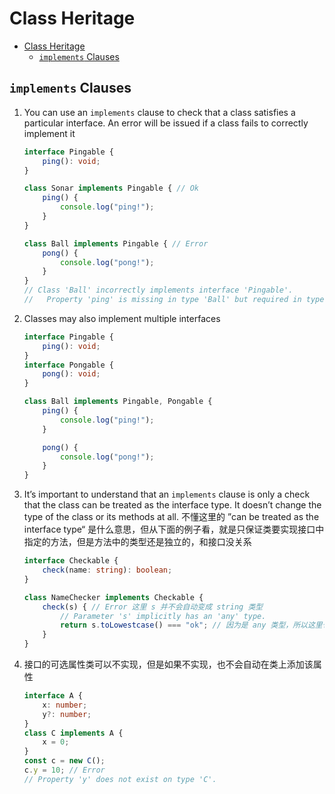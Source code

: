 # Class Heritage


<!-- TOC -->

- [Class Heritage](#class-heritage)
    - [`implements` Clauses](#implements-clauses)

<!-- /TOC -->


## `implements` Clauses
1. You can use an `implements` clause to check that a class satisfies a particular interface. An error will be issued if a class fails to correctly implement it
    ```ts
    interface Pingable {
        ping(): void;
    }

    class Sonar implements Pingable { // Ok
        ping() {
            console.log("ping!");
        }
    }

    class Ball implements Pingable { // Error
        pong() {
            console.log("pong!");
        }
    }
    // Class 'Ball' incorrectly implements interface 'Pingable'.
    //   Property 'ping' is missing in type 'Ball' but required in type 'Pingable'.
    ```
2. Classes may also implement multiple interfaces
    ```ts
    interface Pingable {
        ping(): void;
    }
    interface Pongable {
        pong(): void;
    }

    class Ball implements Pingable, Pongable {
        ping() {
            console.log("ping!");
        }

        pong() {
            console.log("pong!");
        }
    }
    ```
3. It’s important to understand that an `implements` clause is only a check that the class can be treated as the interface type. It doesn’t change the type of the class or its methods at all. 不懂这里的 ”can be treated as the interface type“ 是什么意思，但从下面的例子看，就是只保证类要实现接口中指定的方法，但是方法中的类型还是独立的，和接口没关系
    ```ts
    interface Checkable {
        check(name: string): boolean;
    }
    
    class NameChecker implements Checkable {
        check(s) { // Error 这里 s 并不会自动变成 string 类型
            // Parameter 's' implicitly has an 'any' type.
            return s.toLowestcase() === "ok"; // 因为是 any 类型，所以这里也无法检查出错误
        }
    }
    ```
4. 接口的可选属性类可以不实现，但是如果不实现，也不会自动在类上添加该属性
    ```ts
    interface A {
        x: number;
        y?: number;
    }
    class C implements A {
        x = 0;
    }
    const c = new C();
    c.y = 10; // Error
    // Property 'y' does not exist on type 'C'.
    ```
